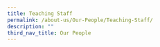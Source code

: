 ```yaml
---
title: Teaching Staff
permalink: /about-us/Our-People/Teaching-Staff/
description: ""
third_nav_title: Our People
---
```

[](/files/Secondary%201%20Form%20Teachers.pdf)
